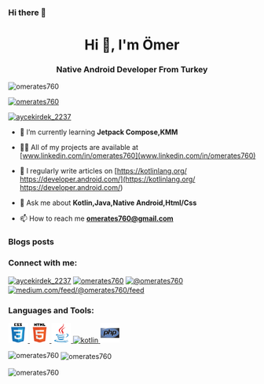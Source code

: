 ### Hi there 👋

<h1 align="center">Hi 👋, I'm Ömer</h1>
<h3 align="center">Native Android Developer From Turkey</h3>

<p align="left"> <img src="https://komarev.com/ghpvc/?username=omerates760&label=Profile%20views&color=0e75b6&style=flat" alt="omerates760" /> </p>

<p align="left"> <a href="https://github.com/ryo-ma/github-profile-trophy"><img src="https://github-profile-trophy.vercel.app/?username=omerates760" alt="omerates760" /></a> </p>

<p align="left"> <a href="https://twitter.com/aycekirdek_2237" target="blank"><img src="https://img.shields.io/twitter/follow/aycekirdek_2237?logo=twitter&style=for-the-badge" alt="aycekirdek_2237" /></a> </p>

- 🌱 I’m currently learning **Jetpack Compose,KMM**

- 👨‍💻 All of my projects are available at [www.linkedin.com/in/omerates760](www.linkedin.com/in/omerates760)

- 📝 I regularly write articles on [https://kotlinlang.org/ https://developer.android.com/](https://kotlinlang.org/ https://developer.android.com/)

- 💬 Ask me about **Kotlin,Java,Native Android,Html/Css**

- 📫 How to reach me **omerates760@gmail.com**

### Blogs posts
<!-- BLOG-POST-LIST:START -->
<!-- BLOG-POST-LIST:END -->

<h3 align="left">Connect with me:</h3>
<p align="left">
<a href="https://twitter.com/aycekirdek_2237" target="blank"><img align="center" src="https://raw.githubusercontent.com/rahuldkjain/github-profile-readme-generator/master/src/images/icons/Social/twitter.svg" alt="aycekirdek_2237" height="30" width="40" /></a>
<a href="https://linkedin.com/in/omerates760" target="blank"><img align="center" src="https://raw.githubusercontent.com/rahuldkjain/github-profile-readme-generator/master/src/images/icons/Social/linked-in-alt.svg" alt="omerates760" height="30" width="40" /></a>
<a href="https://medium.com/@omerates760" target="blank"><img align="center" src="https://raw.githubusercontent.com/rahuldkjain/github-profile-readme-generator/master/src/images/icons/Social/medium.svg" alt="@omerates760" height="30" width="40" /></a>
<a href="/medium.com/feed/@omerates760/feed" target="blank"><img align="center" src="https://raw.githubusercontent.com/rahuldkjain/github-profile-readme-generator/master/src/images/icons/Social/rss.svg" alt="medium.com/feed/@omerates760/feed" height="30" width="40" /></a>
</p>

<h3 align="left">Languages and Tools:</h3>
<p align="left"> <a href="https://www.w3schools.com/css/" target="_blank"> <img src="https://raw.githubusercontent.com/devicons/devicon/master/icons/css3/css3-original-wordmark.svg" alt="css3" width="40" height="40"/> </a> <a href="https://www.w3.org/html/" target="_blank"> <img src="https://raw.githubusercontent.com/devicons/devicon/master/icons/html5/html5-original-wordmark.svg" alt="html5" width="40" height="40"/> </a> <a href="https://www.java.com" target="_blank"> <img src="https://raw.githubusercontent.com/devicons/devicon/master/icons/java/java-original.svg" alt="java" width="40" height="40"/> </a> <a href="https://kotlinlang.org" target="_blank"> <img src="https://www.vectorlogo.zone/logos/kotlinlang/kotlinlang-icon.svg" alt="kotlin" width="40" height="40"/> </a> <a href="https://www.php.net" target="_blank"> <img src="https://raw.githubusercontent.com/devicons/devicon/master/icons/php/php-original.svg" alt="php" width="40" height="40"/> </a> </p>

<p><img align="left" src="https://github-readme-stats.vercel.app/api/top-langs?username=omerates760&show_icons=true&locale=en&layout=compact" alt="omerates760" /></p>

<p>&nbsp;<img align="center" src="https://github-readme-stats.vercel.app/api?username=omerates760&show_icons=true&locale=en" alt="omerates760" /></p>

<p><img align="center" src="https://github-readme-streak-stats.herokuapp.com/?user=omerates760&" alt="omerates760" /></p>
